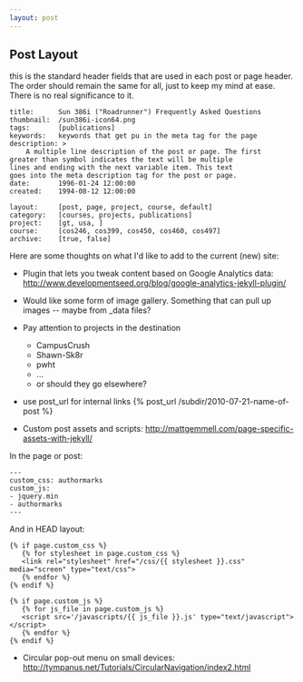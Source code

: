 ```yaml
---
layout: post
---
```


## Post Layout

this is the standard header fields that are used in each post or page
header. The order should remain the same for all, just to keep my mind
at ease. There is no real significance to it.

    title:      Sun 386i ("Roadrunner") Frequently Asked Questions
    thumbnail:  /sun386i-icon64.png
    tags:       [publications]
    keywords:	keywords that get pu in the meta tag for the page
    description: >
    	A multiple line description of the post or page. The first
	greater than symbol indicates the text will be multiple
	lines and ending with the next variable item. This text
	goes into the meta description tag for the post or page.
    date:       1996-01-24 12:00:00
    created:    1994-08-12 12:00:00

    layout:     [post, page, project, course, default]
    category:   [courses, projects, publications]
    project:    [gt, usa, ]
    course:     [cos246, cos399, cos450, cos460, cos497]
    archive:    [true, false]

Here are some thoughts on what I'd like to add to the current (new) site:

- Plugin that lets you tweak content based on Google Analytics data: http://www.developmentseed.org/blog/google-analytics-jekyll-plugin/

- Would like some form of image gallery. Something that can pull
up images -- maybe from _data files?

- Pay attention to projects in the destination
    * CampusCrush
    * Shawn-Sk8r
    * pwht
    * ...
    * or should they go elsewhere?

* use post_url for internal links
	{% post_url /subdir/2010-07-21-name-of-post %}


* Custom post assets and scripts: http://mattgemmell.com/page-specific-assets-with-jekyll/

In the page or post:

	---
	custom_css: authormarks
	custom_js:
	- jquery.min
	- authormarks
	---

And in HEAD layout:

    {% if page.custom_css %}
       {% for stylesheet in page.custom_css %}
       <link rel="stylesheet" href="/css/{{ stylesheet }}.css" media="screen" type="text/css">
       {% endfor %}
    {% endif %}

    {% if page.custom_js %}
       {% for js_file in page.custom_js %}
       <script src='/javascripts/{{ js_file }}.js' type="text/javascript"></script>
       {% endfor %}
    {% endif %}

* Circular pop-out menu on small devices: http://tympanus.net/Tutorials/CircularNavigation/index2.html
